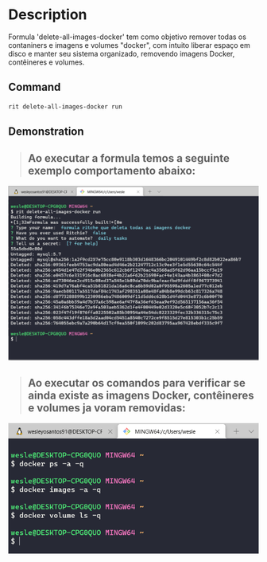 # Description

Formula 'delete-all-images-docker' tem como objetivo remover todas os contaniners e imagens e volumes "docker", com intuito liberar espaço em disco e manter seu sistema organizado, removendo imagens Docker, contêineres e volumes. 


## Command

```bash
rit delete-all-images-docker run
```

## Demonstration
> ## Ao executar a formula temos a seguinte exemplo comportamento abaixo:

![Exemplo](images\Capturar.PNG)

> ## Ao executar os comandos para verificar se ainda existe as imagens Docker, contêineres e volumes ja voram removidas:

![Exemplo](images\Capturar2.PNG)
